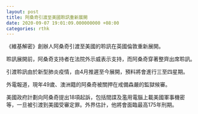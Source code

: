 ```yaml
---
layout: post
title: 阿桑奇引渡至美國聆訊重新展開
date: 2020-09-07 19:01:09.000000000 +08:00
categories: rthk
---
```


《維基解密》創辦人阿桑奇引渡至美國的聆訊在英國倫敦重新展開。

聆訊展開前，阿桑奇支持者在法院外示威表示支持，而阿桑奇穿著整齊出席聆訊。

引渡聆訊由於新型肺炎疫情，由4月推遲至今展開，預料將會進行三至四星期。

外電報道，現年49歲、澳洲籍的阿桑奇被關押在戒備森嚴的監獄候審。

美國政府計劃向阿桑奇提出18項起訴，包括間諜及濫用電腦上載美國軍事機密等，一旦被引渡到美國受審定罪。外界估計，他將會面臨最高175年刑期。
